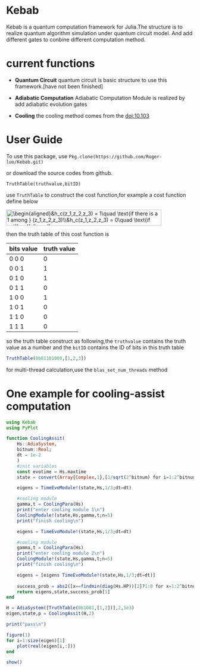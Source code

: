 # Kebab

Kebab is a quantum computation framework for Julia.The structure is to realize quantum algorithm simulation under quantum circuit model. And add different gates to conbine different computation method.

# current functions
- **Quantum Circuit** quantum circuit is basic structure to use this framework.[have not been finished]

- **Adiabatic Computation** Adiabatic Computation Module is realized by add adiabatic evolution gates

- **Cooling** the cooling method comes from the [doi:10.103](http://www.nature.com/nphoton/journal/v8/n2/full/nphoton.2013.354.html)

# User Guide
To use this package, use `Pkg.clone(https://github.com/Roger-luo/Kebab.git)`

or download the source codes from github.

```
TruthTable(truthvalue,bitID)
```

use `TruthTable` to construct the cost function,for example a cost function define below

<img src="http://www.sciweavers.org/tex2img.php?eq=%5Cbegin%7Baligned%7D%0A%26h_c%28z_1%2Cz_2%2Cz_3%29%20%3D%201%5Cquad%20%5Ctext%7Bif%20there%20is%20a%201%20among%20%7D%20%28z_1%2Cz_2%2Cz_3%29%5C%5C%0A%26h_c%28z_1%2Cz_2%2Cz_3%29%20%3D%200%5Cquad%20%5Ctext%7Bif%20not%7D%0A%5Cend%7Baligned%7D&bc=White&fc=Black&im=png&fs=12&ff=arev&edit=0" align="center" border="0" alt="\begin{aligned}&h_c(z_1,z_2,z_3) = 1\quad \text{if there is a 1 among } (z_1,z_2,z_3)\\&h_c(z_1,z_2,z_3) = 0\quad \text{if not}\end{aligned}" width="417" height="43" />

then the truth table of this cost function is

bits value | truth value
-------------- | ---------------
 0   0    0 | 0
 0      0      1 | 1
 0   1      0  | 1
 0   1   1    | 0
 1   0   0    | 1
 1   0   1    | 0
 1   1   0    | 0
 1   1   1    | 0

so the truth table construct as following,the `truthvalue` contains the truth value as a number
and the `bitID` contains the ID of bits in this truth table

```julia
TruthTable(0b01101000,[1,2,3])
```

for multi-thread calculation,use the `blas_set_num_threads` method

# One example for cooling-assist computation

```julia
using Kebab
using PyPlot

function CoolingAssit(
    Hs::AdiaSystem,
    bitnum::Real;
    dt = 1e-2
    )
    #init variables
    const evotime = Hs.maxtime
    state = convert(Array{Complex,1},[1/sqrt(2^bitnum) for i=1:2^bitnum])

    eigens = TimeEvoModule!(state,Hs,1/3;dt=dt)

    #cooling module
    gamma,t = CoolingPara(Hs)
    print("enter cooling module 1\n")
    CoolingModule!(state,Hs,gamma,t;n=5)
    print("finish cooling\n")

    eigens = TimeEvoModule!(state,Hs,1/3;dt=dt)

    #cooling module
    gamma,t = CoolingPara(Hs)
    print("enter cooling module 2\n")
    CoolingModule!(state,Hs,gamma,t;n=5)
    print("finish cooling\n")

    eigens = [eigens TimeEvoModule!(state,Hs,1/3;dt=dt)]
    
    success_prob = abs2([x==findmin(diag(Hs.HP))[2]?1:0 for x=1:2^bitnum])
    return eigens,state,success_prob[1]
end

H = AdiaSystem([TruthTable(0b1001,[1,2])],2,1e3)
eigen,state,p = CoolingAssit(H,2)

print("pass\n")

figure(1)
for i=1:size(eigen)[1]
    plot(real(eigen[i,:]))
end

show()
```